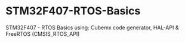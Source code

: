 # STM32F407-RTOS-Basics
STM32F407 - RTOS Basics using:
Cubemx code generator, HAL-API & FreeRTOS (CMSIS_RTOS_API) 
